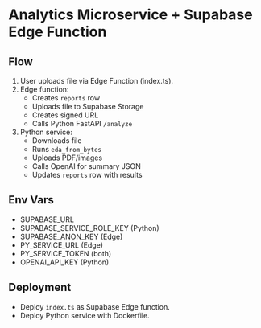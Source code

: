 # Analytics Microservice + Supabase Edge Function

## Flow
1. User uploads file via Edge Function (index.ts).
2. Edge function:
   - Creates `reports` row
   - Uploads file to Supabase Storage
   - Creates signed URL
   - Calls Python FastAPI `/analyze`
3. Python service:
   - Downloads file
   - Runs `eda_from_bytes`
   - Uploads PDF/images
   - Calls OpenAI for summary JSON
   - Updates `reports` row with results

## Env Vars
- SUPABASE_URL
- SUPABASE_SERVICE_ROLE_KEY (Python)
- SUPABASE_ANON_KEY (Edge)
- PY_SERVICE_URL (Edge)
- PY_SERVICE_TOKEN (both)
- OPENAI_API_KEY (Python)

## Deployment
- Deploy `index.ts` as Supabase Edge function.
- Deploy Python service with Dockerfile.

